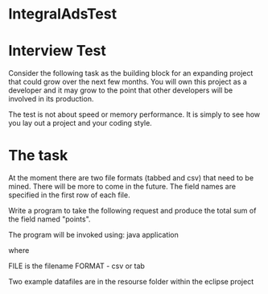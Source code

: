 IntegralAdsTest
===============

Interview Test
===============

Consider the following task as the building block for an expanding project that could grow over the next few months.  You will own this project as a developer and it may grow to the point that other developers will be involved in its production.

The test is not about speed or memory performance.  It is simply to see how you lay out a project and your coding style. 

The task
=========

At the moment there are two file formats (tabbed and csv) that need to be mined.  There will be more to come in the future.  The field names are specified in the first row of each file.

Write a program to take the following request and produce the total sum of the field named "points".

The program will be invoked using: 
java application <FILE> <FORMAT>

where 

FILE is the filename
FORMAT - csv or tab

Two example datafiles are in the resourse folder within the eclipse project
